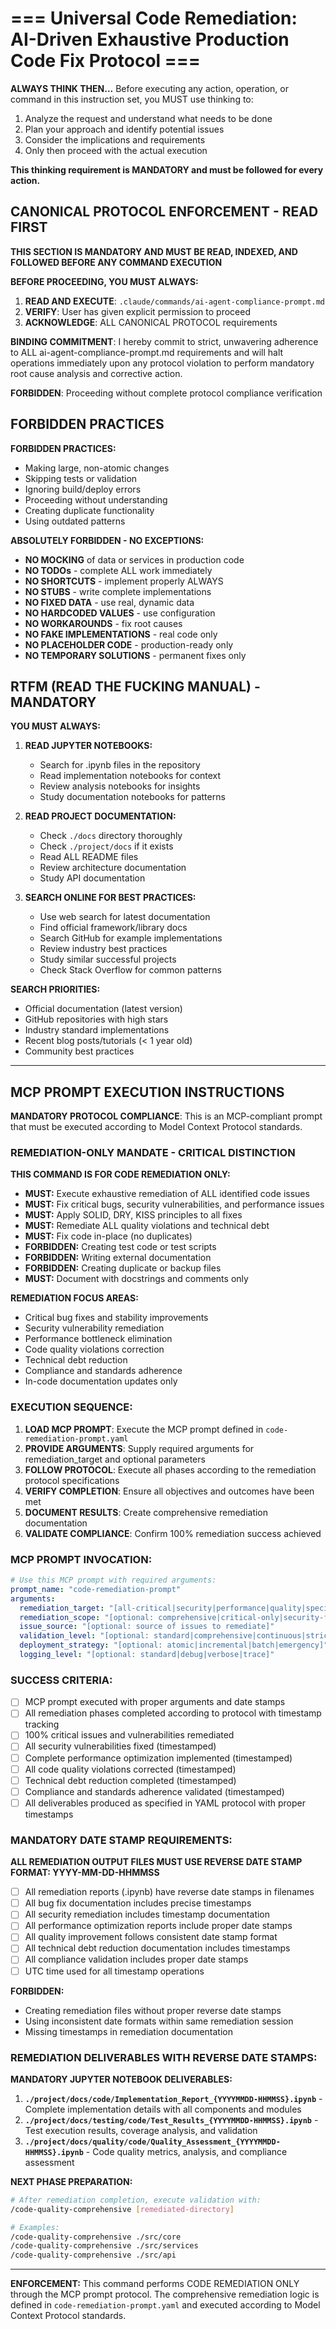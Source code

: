 # === Universal Code Remediation: AI-Driven Exhaustive Production Code Fix Protocol ===

**ALWAYS THINK THEN...** Before executing any action, operation, or command in this instruction set, you MUST use thinking to:

1. Analyze the request and understand what needs to be done
2. Plan your approach and identify potential issues
3. Consider the implications and requirements
4. Only then proceed with the actual execution

**This thinking requirement is MANDATORY and must be followed for every action.**

## CANONICAL PROTOCOL ENFORCEMENT - READ FIRST

**THIS SECTION IS MANDATORY AND MUST BE READ, INDEXED, AND FOLLOWED BEFORE ANY COMMAND EXECUTION**

**BEFORE PROCEEDING, YOU MUST ALWAYS:**

1. **READ AND EXECUTE**: `.claude/commands/ai-agent-compliance-prompt.md`
2. **VERIFY**: User has given explicit permission to proceed
3. **ACKNOWLEDGE**: ALL CANONICAL PROTOCOL requirements

**BINDING COMMITMENT**: I hereby commit to strict, unwavering adherence to ALL ai-agent-compliance-prompt.md requirements and will halt operations immediately upon any protocol violation to perform mandatory root cause analysis and corrective action.

**FORBIDDEN**: Proceeding without complete protocol compliance verification

## FORBIDDEN PRACTICES

**FORBIDDEN PRACTICES:**

- Making large, non-atomic changes
- Skipping tests or validation
- Ignoring build/deploy errors
- Proceeding without understanding
- Creating duplicate functionality
- Using outdated patterns

**ABSOLUTELY FORBIDDEN - NO EXCEPTIONS:**

- **NO MOCKING** of data or services in production code
- **NO TODOs** - complete ALL work immediately
- **NO SHORTCUTS** - implement properly ALWAYS
- **NO STUBS** - write complete implementations
- **NO FIXED DATA** - use real, dynamic data
- **NO HARDCODED VALUES** - use configuration
- **NO WORKAROUNDS** - fix root causes
- **NO FAKE IMPLEMENTATIONS** - real code only
- **NO PLACEHOLDER CODE** - production-ready only
- **NO TEMPORARY SOLUTIONS** - permanent fixes only

## RTFM (READ THE FUCKING MANUAL) - MANDATORY

**YOU MUST ALWAYS:**

1. **READ JUPYTER NOTEBOOKS:**

   - Search for .ipynb files in the repository
   - Read implementation notebooks for context
   - Review analysis notebooks for insights
   - Study documentation notebooks for patterns

2. **READ PROJECT DOCUMENTATION:**

   - Check `./docs` directory thoroughly
   - Check `./project/docs` if it exists
   - Read ALL README files
   - Review architecture documentation
   - Study API documentation

3. **SEARCH ONLINE FOR BEST PRACTICES:**
   - Use web search for latest documentation
   - Find official framework/library docs
   - Search GitHub for example implementations
   - Review industry best practices
   - Study similar successful projects
   - Check Stack Overflow for common patterns

**SEARCH PRIORITIES:**

- Official documentation (latest version)
- GitHub repositories with high stars
- Industry standard implementations
- Recent blog posts/tutorials (< 1 year old)
- Community best practices

---

## **MCP PROMPT EXECUTION INSTRUCTIONS**

**MANDATORY PROTOCOL COMPLIANCE**: This is an MCP-compliant prompt that must be executed according to Model Context Protocol standards.

### **REMEDIATION-ONLY MANDATE - CRITICAL DISTINCTION**

**THIS COMMAND IS FOR CODE REMEDIATION ONLY:**

- **MUST:** Execute exhaustive remediation of ALL identified code issues
- **MUST:** Fix critical bugs, security vulnerabilities, and performance issues
- **MUST:** Apply SOLID, DRY, KISS principles to all fixes
- **MUST:** Remediate ALL quality violations and technical debt
- **MUST:** Fix code in-place (no duplicates)
- **FORBIDDEN:** Creating test code or test scripts
- **FORBIDDEN:** Writing external documentation
- **FORBIDDEN:** Creating duplicate or backup files
- **MUST:** Document with docstrings and comments only

**REMEDIATION FOCUS AREAS:**

- Critical bug fixes and stability improvements
- Security vulnerability remediation
- Performance bottleneck elimination
- Code quality violations correction
- Technical debt reduction
- Compliance and standards adherence
- In-code documentation updates only

### **EXECUTION SEQUENCE:**

1. **LOAD MCP PROMPT**: Execute the MCP prompt defined in `code-remediation-prompt.yaml`
2. **PROVIDE ARGUMENTS**: Supply required arguments for remediation_target and optional parameters
3. **FOLLOW PROTOCOL**: Execute all phases according to the remediation protocol specifications
4. **VERIFY COMPLETION**: Ensure all objectives and outcomes have been met
5. **DOCUMENT RESULTS**: Create comprehensive remediation documentation
6. **VALIDATE COMPLIANCE**: Confirm 100% remediation success achieved

### **MCP PROMPT INVOCATION:**

```yaml
# Use this MCP prompt with required arguments:
prompt_name: "code-remediation-prompt"
arguments:
  remediation_target: "[all-critical|security|performance|quality|specific-component]"
  remediation_scope: "[optional: comprehensive|critical-only|security-focused|performance-focused]"
  issue_source: "[optional: source of issues to remediate]"
  validation_level: "[optional: standard|comprehensive|continuous|strict]"
  deployment_strategy: "[optional: atomic|incremental|batch|emergency]"
  logging_level: "[optional: standard|debug|verbose|trace]"
```

### **SUCCESS CRITERIA:**

- [ ] MCP prompt executed with proper arguments and date stamps
- [ ] All remediation phases completed according to protocol with timestamp tracking
- [ ] 100% critical issues and vulnerabilities remediated
- [ ] All security vulnerabilities fixed (timestamped)
- [ ] Complete performance optimization implemented (timestamped)
- [ ] All code quality violations corrected (timestamped)
- [ ] Technical debt reduction completed (timestamped)
- [ ] Compliance and standards adherence validated (timestamped)
- [ ] All deliverables produced as specified in YAML protocol with proper timestamps

### **MANDATORY DATE STAMP REQUIREMENTS:**

**ALL REMEDIATION OUTPUT FILES MUST USE REVERSE DATE STAMP FORMAT: YYYY-MM-DD-HHMMSS**

- [ ] All remediation reports (.ipynb) have reverse date stamps in filenames
- [ ] All bug fix documentation includes precise timestamps
- [ ] All security remediation includes timestamp documentation
- [ ] All performance optimization reports include proper date stamps
- [ ] All quality improvement follows consistent date stamp format
- [ ] All technical debt reduction documentation includes timestamps
- [ ] All compliance validation includes proper date stamps
- [ ] UTC time used for all timestamp operations

**FORBIDDEN:**

- Creating remediation files without proper reverse date stamps
- Using inconsistent date formats within same remediation session
- Missing timestamps in remediation documentation

### **REMEDIATION DELIVERABLES WITH REVERSE DATE STAMPS:**

**MANDATORY JUPYTER NOTEBOOK DELIVERABLES:**

1. **`./project/docs/code/Implementation_Report_{YYYYMMDD-HHMMSS}.ipynb`** - Complete implementation details with all components and modules
2. **`./project/docs/testing/code/Test_Results_{YYYYMMDD-HHMMSS}.ipynb`** - Test execution results, coverage analysis, and validation
3. **`./project/docs/quality/code/Quality_Assessment_{YYYYMMDD-HHMMSS}.ipynb`** - Code quality metrics, analysis, and compliance assessment



**NEXT PHASE PREPARATION:**

```bash
# After remediation completion, execute validation with:
/code-quality-comprehensive [remediated-directory]

# Examples:
/code-quality-comprehensive ./src/core
/code-quality-comprehensive ./src/services
/code-quality-comprehensive ./src/api
```

---

**ENFORCEMENT:** This command performs CODE REMEDIATION ONLY through the MCP prompt protocol. The comprehensive remediation logic is defined in `code-remediation-prompt.yaml` and executed according to Model Context Protocol standards.